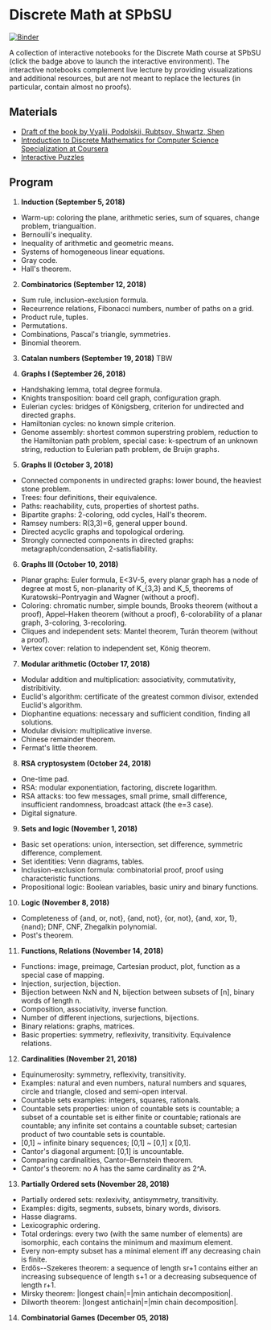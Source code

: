 # Discrete Math at SPbSU

[![Binder](https://mybinder.org/badge.svg)](https://mybinder.org/v2/gh/alexanderskulikov/discrete-math/master)

A collection of interactive notebooks for the 
Discrete Math course at SPbSU 
(click the badge above to launch the interactive environment). 
The interactive notebooks complement live lecture by providing 
visualizations and additional resources, but are not meant to 
replace the lectures (in particular, contain almost no proofs).

## Materials
* [Draft of the book by Vyalii, Podolskii, Rubtsov, Shwartz, Shen](http://rubtsov.su/public/hse/2017/DM-HSE-Draft.pdf)
* [Introduction to Discrete Mathematics for Computer Science Specialization at Coursera](https://www.coursera.org/specializations/discrete-mathematics)
* [Interactive Puzzles](http://dm.compsciclub.ru/app/list)

## Program

1. **Induction (September 5, 2018)**
* Warm-up: coloring the plane, arithmetic series, sum of squares, change problem, triangualtion.
* Bernoulli's inequality.
* Inequality of arithmetic and geometric means.
* Systems of homogeneous linear equations.
* Gray code.
* Hall's theorem.

2. **Combinatorics (September 12, 2018)**
* Sum rule, inclusion-exclusion formula.
* Receurrence relations, Fibonacci numbers, number of paths on a grid.
* Product rule, tuples.
* Permutations.
* Combinations, Pascal's triangle, symmetries.
* Binomial theorem.

3. **Catalan numbers (September 19, 2018)**
TBW

4. **Graphs I (September 26, 2018)**
* Handshaking lemma, total degree formula.
* Knights transposition: board cell graph, configuration graph.
* Eulerian cycles: bridges of Königsberg, criterion for undirected and directed graphs.
* Hamiltonian cycles: no known simple criterion.
* Genome assembly: shortest common superstring problem, reduction to the Hamiltonian path problem,
special case: k-spectrum of an unknown string, reduction to Eulerian path problem, de Bruijn graphs.

5. **Graphs II (October 3, 2018)**
* Connected components in undirected graphs: lower bound, the heaviest stone problem.
* Trees: four definitions, their equivalence.
* Paths: reachability, cuts, properties of shortest paths.
* Bipartite graphs: 2-coloring, odd cycles, Hall's theorem.
* Ramsey numbers: R(3,3)=6, general upper bound.
* Directed acyclic graphs and topological ordering.
* Strongly connected components in directed graphs: metagraph/condensation, 2-satisfiability.

6. **Graphs III (October 10, 2018)**
* Planar graphs: Euler formula, E<3V-5, every planar graph has a node of degree at most 5, non-planarity of K_{3,3} and K_5, theorems of Kuratowski–Pontryagin and Wagner (without a proof).
* Coloring: chromatic number, simple bounds, Brooks theorem (without a proof), Appel–Haken theorem (without a proof), 6-colorability of a planar graph, 3-coloring, 3-recoloring.
* Cliques and independent sets: Mantel theorem, Turán theorem (without a proof).
* Vertex cover: relation to independent set, König theorem.

7. **Modular arithmetic (October 17, 2018)**
* Modular addition and multiplication: associativity, commutativity, distribitivity.
* Euclid's algorithm: certificate of the greatest common divisor, extended Euclid's algorithm.
* Diophantine equations: necessary and sufficient condition, finding all solutions.
* Modular division: multiplicative inverse.
* Chinese remainder theorem.
* Fermat's little theorem.

8. **RSA cryptosystem (October 24, 2018)**
* One-time pad.
* RSA: modular exponentiation, factoring, discrete logarithm.
* RSA attacks: too few messages, small prime, small difference, insufficient randomness, broadcast attack (the e=3 case).
* Digital signature.

9. **Sets and logic (November 1, 2018)**
* Basic set operations: union, intersection, set difference, symmetric difference, complement.
* Set identities: Venn diagrams, tables.
* Inclusion-exclusion formula: combinatorial proof, proof using characteristic functions.
* Propositional logic: Boolean variables, basic uniry and binary functions.

10. **Logic (November 8, 2018)**
* Completeness of {and, or, not}, {and, not}, {or, not}, {and, xor, 1}, {nand}; DNF, CNF, Zhegalkin polynomial.
* Post's theorem.

11. **Functions, Relations (November 14, 2018)**
* Functions: image, preimage, Cartesian product, plot, function as a special case of mapping.
* Injection, surjection, bijection.
* Bijection between NxN and N, bijection between subsets of [n], binary words of length n.
* Composition, associativity, inverse function.
* Number of different injections, surjections, bijections.
* Binary relations: graphs, matrices.
* Basic properties: symmetry, reflexivity, transitivity. Equivalence relations.


12. **Cardinalities (November 21, 2018)**
* Equinumerosity: symmetry, reflexivity, transitivity.
* Examples: natural and even numbers, natural numbers and squares, circle and triangle, closed and semi-open interval.
* Countable sets examples: integers, squares, rationals.
* Countable sets properties: union of countable sets is countable; a subset of a countable set is either finite or countable; rationals are countable; any infinite set contains a countable subset; cartesian product of two countable sets is countable.
* [0,1] ~ infinite binary sequences; [0,1] ~ [0,1] x [0,1].
* Cantor's diagonal argument: [0,1] is uncountable.
* Comparing cardinalities, Cantor–Bernstein theorem.
* Cantor's theorem: no A has the same cardinality as 2^A.

13. **Partially Ordered sets (November 28, 2018)**
* Partially ordered sets: rexlexivity, antisymmetry, transitivity.
* Examples: digits, segments, subsets, binary words, divisors.
* Hasse diagrams.
* Lexicographic ordering.
* Total orderings: every two (with the same number of elements) are isomorphic, each contains the minimum and maximum element.
* Every non-empty subset has a minimal element iff any decreasing chain is finite.
* Erdős--Szekeres theorem: a sequence of length sr+1 contains either an increasing subsequence of length s+1 or a decreasing subsequence of length r+1.
* Mirsky theorem: |longest chain|=|min antichain decomposition|.
* Dilworth theorem: |longest antichain|=|min chain decomposition|.

14. **Combinatorial Games (December 05, 2018)**